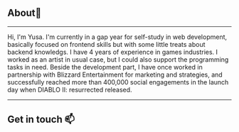 ## About👋
<hr>

Hi, I'm Yusa.
I'm currently in a gap year for self-study in web development, basically focused on frontend skills but with some little treats about backend knowledgs.
I have 4 years of experience in games industries. I worked as an artist in usual case, but I could also support the programming tasks in need. Beside the development part, I have once worked in partnership with Blizzard Entertainment for marketing and strategies, and successfully reached more than 400,000 social engagements in the launch day when DIABLO II: resurrected released.
<hr>

## Get in touch :mailbox:

<!--
**Anthya1104/Anthya1104** is a ✨ _special_ ✨ repository because its `README.md` (this file) appears on your GitHub profile.

Here are some ideas to get you started:

- 🔭 I’m currently working on ...
- 🌱 I’m currently learning ...
- 👯 I’m looking to collaborate on ...
- 🤔 I’m looking for help with ...
- 💬 Ask me about ...
- 📫 How to reach me: ...
- 😄 Pronouns: ...
- ⚡ Fun fact: ...
-->
